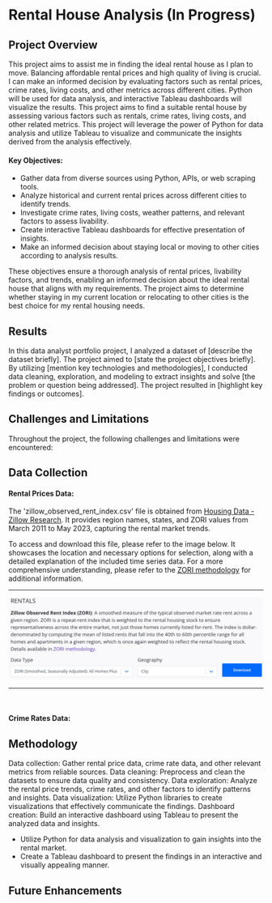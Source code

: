 # Rental House Analysis (In Progress)

## Project Overview

This project aims to assist me in finding the ideal rental house as I plan to move. Balancing affordable rental prices and high quality of living is crucial. I can make an informed decision by evaluating factors such as rental prices, crime rates, living costs, and other metrics across different cities. Python will be used for data analysis, and interactive Tableau dashboards will visualize the results.
This project aims to find a suitable rental house by assessing various factors such as rentals, crime rates, living costs, and other related metrics. This project will leverage the power of Python for data analysis and utilize Tableau to visualize and communicate the insights derived from the analysis effectively.

#### Key Objectives:
- Gather data from diverse sources using Python, APIs, or web scraping tools.
- Analyze historical and current rental prices across different cities to identify trends.
- Investigate crime rates, living costs, weather patterns, and relevant factors to assess livability.
- Create interactive Tableau dashboards for effective presentation of insights.
- Make an informed decision about staying local or moving to other cities according to analysis results.

These objectives ensure a thorough analysis of rental prices, livability factors, and trends, enabling an informed decision about the ideal rental house that aligns with my requirements. The project aims to determine whether staying in my current location or relocating to other cities is the best choice for my rental housing needs.


## Results

In this data analyst portfolio project, I analyzed a dataset of [describe the dataset briefly]. The project aimed to [state the project objectives briefly]. By utilizing [mention key technologies and methodologies], I conducted data cleaning, exploration, and modeling to extract insights and solve [the problem or question being addressed]. The project resulted in [highlight key findings or outcomes].


## Challenges and Limitations

Throughout the project, the following challenges and limitations were encountered:


## Data Collection

#### Rental Prices Data:

The 'zillow_observed_rent_index.csv' file is obtained from [Housing Data - Zillow Research](https://www.zillow.com/research/data/). It provides region names, states, and ZORI values from March 2011 to May 2023, capturing the rental market trends.

To access and download this file, please refer to the image below. It showcases the location and necessary options for selection, along with a detailed explanation of the included time series data. For a more comprehensive understanding, please refer to the [ZORI methodology](https://www.zillow.com/research/methodology-zori-repeat-rent-27092/) for additional information.<br>

***
![rentals_data](images/rentals_data.png)
*** 
<br>

#### Crime Rates Data:


## Methodology

Data collection: Gather rental price data, crime rate data, and other relevant metrics from reliable sources.
Data cleaning: Preprocess and clean the datasets to ensure data quality and consistency.
Data exploration: Analyze the rental price trends, crime rates, and other factors to identify patterns and insights.
Data visualization: Utilize Python libraries to create visualizations that effectively communicate the findings.
Dashboard creation: Build an interactive dashboard using Tableau to present the analyzed data and insights.
- Utilize Python for data analysis and visualization to gain insights into the rental market.
- Create a Tableau dashboard to present the findings in an interactive and visually appealing manner.



## Future Enhancements

